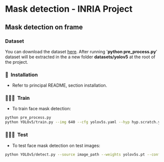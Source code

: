 # Mask detection - INRIA Project

## Mask detection on frame

### Dataset

You can download the dataset [here](https://www.kaggle.com/andrewmvd/face-mask-detection).
After running '**python pre_process.py**' dataset will be extracted in the a new folder **datasets/yolov5** at the root of the project.

### 🚀&nbsp; Installation

- Refer to principal README, section installation.

### 🧑🏻‍💻&nbsp; Train

- To train face mask detection:

```bash
python pre_process.py
python YOLOv5/train.py --img 640 --cfg yolov5s.yaml --hyp hyp.scratch.yaml --batch 32 --epochs 100 --data YOLOv5/data/mask_data.yaml --weights yolov5s.pt --workers 24 --name yolo_mask_det
```

### 🧑🏻‍💻&nbsp; Test

- To test face mask detection on test images:

```bash
python YOLOv5/detect.py --source image_path --weights yolov5s.pt --conf 0.25 --name yolo_road_det
```
